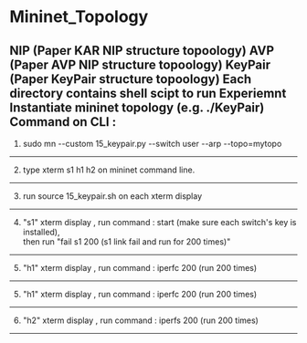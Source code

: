 # Mininet_Topology
NIP (Paper KAR NIP structure topoology)
AVP (Paper AVP NIP structure topoology)
KeyPair (Paper KeyPair structure topoology)
Each directory contains shell scipt to run Experiemnt
Instantiate mininet topology (e.g. ./KeyPair) \
Command on CLI : 
---------------------------------------------------------------------
1. sudo mn --custom 15_keypair.py --switch user --arp --topo=mytopo
---------------------------------------------------------------------
2. type xterm s1 h1 h2 on mininet command line.
---------------------------------------------------------------------
3. run source 15_keypair.sh on each xterm display
---------------------------------------------------------------------
4. "s1" xterm display , run command : 
  start (make sure each switch's key is installed),\
  then run "fail s1 200 (s1 link fail and run for 200 times)"
---------------------------------------------------------------------
5. "h1" xterm display , run command : 
  iperfc 200 (run 200 times)
---------------------------------------------------------------------
5. "h1" xterm display , run command : 
  iperfc 200 (run 200 times)
---------------------------------------------------------------------
6. "h2" xterm display , run command : 
  iperfs 200 (run 200 times)
---------------------------------------------------------------------
